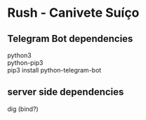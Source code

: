 # Rush - Canivete Suíço

## Telegram Bot dependencies
python3  
python-pip3  
pip3 install python-telegram-bot  

## server side dependencies
dig (bind?)